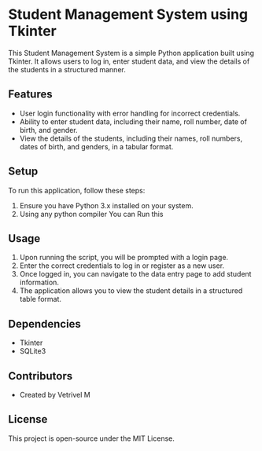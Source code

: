 # Student Management System using Tkinter

This Student Management System is a simple Python application built using Tkinter. It allows users to log in, enter student data, and view the details of the students in a structured manner.

## Features

- User login functionality with error handling for incorrect credentials.
- Ability to enter student data, including their name, roll number, date of birth, and gender.
- View the details of the students, including their names, roll numbers, dates of birth, and genders, in a tabular format.

## Setup

To run this application, follow these steps:

1. Ensure you have Python 3.x installed on your system.
2. Using any python compiler You can Run this

## Usage

1. Upon running the script, you will be prompted with a login page.
2. Enter the correct credentials to log in or register as a new user.
3. Once logged in, you can navigate to the data entry page to add student information.
4. The application allows you to view the student details in a structured table format.

## Dependencies

- Tkinter
- SQLite3

## Contributors

- Created by Vetrivel M

## License

This project is open-source under the MIT License.
